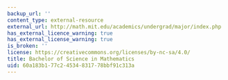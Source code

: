 ```yaml
---
backup_url: ''
content_type: external-resource
external_url: http://math.mit.edu/academics/undergrad/major/index.php
has_external_licence_warning: true
has_external_license_warning: true
is_broken: ''
license: https://creativecommons.org/licenses/by-nc-sa/4.0/
title: Bachelor of Science in Mathematics
uid: 60a183b1-77c2-4534-8317-78bbf91c313a
---
```

